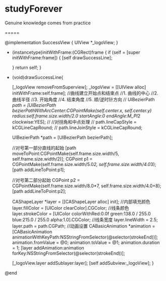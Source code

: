 # studyForever
Genuine knowledge comes from practice


=====

@implementation SuccessView
{
    UIView *_logoView;
}

- (instancetype)initWithFrame:(CGRect)frame {
    if (self = [super initWithFrame:frame]) {
        [self drawSuccessLine];

    }
    return self;
}

- (void)drawSuccessLine{

    [_logoView removeFromSuperview];
    _logoView = [[UIView alloc] initWithFrame:self.frame];
    //曲线建立开始点和结束点
    //1. 曲线的中心
    //2. 曲线半径
    //3. 开始角度
    //4. 结束角度
    //5. 顺/逆时针方向
//    UIBezierPath *path = [UIBezierPath bezierPathWithArcCenter:CGPointMake(self.center.x, self.center.y) radius:self.frame.size.width/2.0 startAngle:0 endAngle:M_PI*2 clockwise:YES];
//    //对拐角和中点处理
//    path.lineCapStyle  = kCGLineCapRound;
//    path.lineJoinStyle = kCGLineCapRound;
    
    UIBezierPath *path = [UIBezierPath bezierPath];

    //对号第一部分直线的起始
    [path moveToPoint:CGPointMake(self.frame.size.width/5, self.frame.size.width/2)];
    CGPoint p1 = CGPointMake(self.frame.size.width/5.0*2, self.frame.size.width/4.0*3);
    [path addLineToPoint:p1];

    //对号第二部分起始
    CGPoint p2 = CGPointMake(self.frame.size.width/8.0*7, self.frame.size.width/4.0+8);
    [path addLineToPoint:p2];

    CAShapeLayer *layer = [[CAShapeLayer alloc] init];
    //内部填充颜色
    layer.fillColor = [UIColor clearColor].CGColor;
    //线条颜色
    layer.strokeColor = [UIColor colorWithRed:0.0f green:138.0 / 255.0 blue:215.0 / 255.0 alpha:1.0].CGColor;
    //线条宽度
    layer.lineWidth = 2.5;
    layer.path = path.CGPath;
//动画设置
    CABasicAnimation *animation = [CABasicAnimation animationWithKeyPath:NSStringFromSelector(@selector(strokeEnd))];
    animation.fromValue = @0;
    animation.toValue = @1;
    animation.duration = 1;
    [layer addAnimation:animation forKey:NSStringFromSelector(@selector(strokeEnd))];

    [_logoView.layer addSublayer:layer];
    [self addSubview:_logoView];
}

@end
